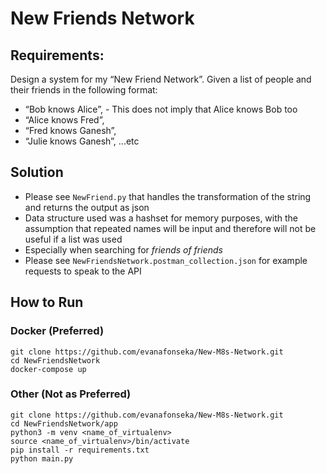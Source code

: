 # New Friends Network

## Requirements:
Design a system for my “New Friend Network”. Given a list of people and their friends in the following format:
- “Bob knows Alice”, - This does not imply that Alice knows Bob too
- “Alice knows Fred”,
- “Fred knows Ganesh”,
- “Julie knows Ganesh”, ...etc

## Solution
- Please see `NewFriend.py` that handles the transformation of the string and returns the output as json
- Data structure used was a hashset for memory purposes, with the assumption that repeated names will be input and therefore will not be useful if a list was used 
- Especially when searching for *friends of friends*
- Please see `NewFriendsNetwork.postman_collection.json` for example requests to speak to the API

## How to Run
### Docker (Preferred)
```
git clone https://github.com/evanafonseka/New-M8s-Network.git
cd NewFriendsNetwork
docker-compose up
```
### Other (Not as Preferred)
```
git clone https://github.com/evanafonseka/New-M8s-Network.git
cd NewFriendsNetwork/app
python3 -m venv <name_of_virtualenv>
source <name_of_virtualenv>/bin/activate
pip install -r requirements.txt
python main.py
```

